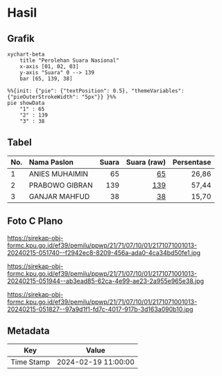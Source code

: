 # Hasil

## Grafik

```mermaid
xychart-beta
    title "Perolehan Suara Nasional"
    x-axis [01, 02, 03]
    y-axis "Suara" 0 --> 139
    bar [65, 139, 38]
```

```mermaid
%%{init: {"pie": {"textPosition": 0.5}, "themeVariables": {"pieOuterStrokeWidth": "5px"}} }%%
pie showData
    "1" : 65
    "2" : 139
    "3" : 38
```

## Tabel

| No. | Nama Paslon    | Suara | Suara (raw) | Persentase |
|:--- |:-------------- | -----:| -----------:| ----------:|
| 1   | ANIES MUHAIMIN | 65    | [65][p-1]   | 26,86      |
| 2   | PRABOWO GIBRAN | 139   | [139][p-2]  | 57,44      |
| 3   | GANJAR MAHFUD  | 38    | [38][p-3]   | 15,70      |


[p-1]: https://github.com/gigit-pemilu/pemilu-2024/blob/main/pilpres/hitung-suara/sub/21-kepulauan-riau/sub/71-kota-batam/sub/07-sei-beduk/sub/1001-muka-kuning/sub/013-tps/sub/paslon-1.txt
[p-2]: https://github.com/gigit-pemilu/pemilu-2024/blob/main/pilpres/hitung-suara/sub/21-kepulauan-riau/sub/71-kota-batam/sub/07-sei-beduk/sub/1001-muka-kuning/sub/013-tps/sub/paslon-2.txt
[p-3]: https://github.com/gigit-pemilu/pemilu-2024/blob/main/pilpres/hitung-suara/sub/21-kepulauan-riau/sub/71-kota-batam/sub/07-sei-beduk/sub/1001-muka-kuning/sub/013-tps/sub/paslon-3.txt

## Foto C Plano

https://sirekap-obj-formc.kpu.go.id/ef39/pemilu/ppwp/21/71/07/10/01/2171071001013-20240215-051740--f2942ec8-8209-456a-ada0-4ca34bd50fe1.jpg

https://sirekap-obj-formc.kpu.go.id/ef39/pemilu/ppwp/21/71/07/10/01/2171071001013-20240215-051944--ab3ead85-62ca-4e99-ae23-2a955e965e38.jpg

https://sirekap-obj-formc.kpu.go.id/ef39/pemilu/ppwp/21/71/07/10/01/2171071001013-20240215-051827--97a9d1f1-fd7c-4017-917b-3d163a090b10.jpg


## Metadata

| Key        | Value               |
| ---------- | ------------------- |
| Time Stamp | 2024-02-19 11:00:00 |



